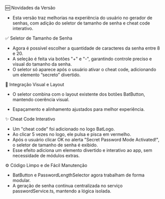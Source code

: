 🆕 Novidades da Versão

- Esta versão traz melhorias na experiência do usuário no gerador de senhas, com adição do seletor de tamanho de senha e cheat code interativo.

✅ Seletor de Tamanho de Senha

- Agora é possível escolher a quantidade de caracteres da senha entre 8 e 20.
- A seleção é feita via botões "+" e "-", garantindo controle preciso e visual do tamanho da senha.
- O seletor só aparece após o usuário ativar o cheat code, adicionando um elemento “secreto” divertido.

🎨 Integração Visual e Layout

- O seletor combina com o layout existente dos botões BatButton, mantendo coerência visual.

- Espaçamento e alinhamento ajustados para melhor experiência.

✨ Cheat Code Interativo

- Um "cheat code" foi adicionado no logo BatLogo.
- Ao clicar 5 vezes no logo, ele pulsa e pisca em vermelho.
- Após o usuário clicar OK no alerta "Secret Password Mode Activated!", o seletor de tamanho de senha é exibido.
- Esse efeito adiciona um elemento divertido e interativo ao app, sem necessidade de módulos extras.

⚙️ Código Limpo e de Fácil Manutenção

- BatButton e PasswordLengthSelector agora trabalham de forma modular.
- A geração de senha continua centralizada no serviço passwordService.ts, mantendo a lógica isolada.